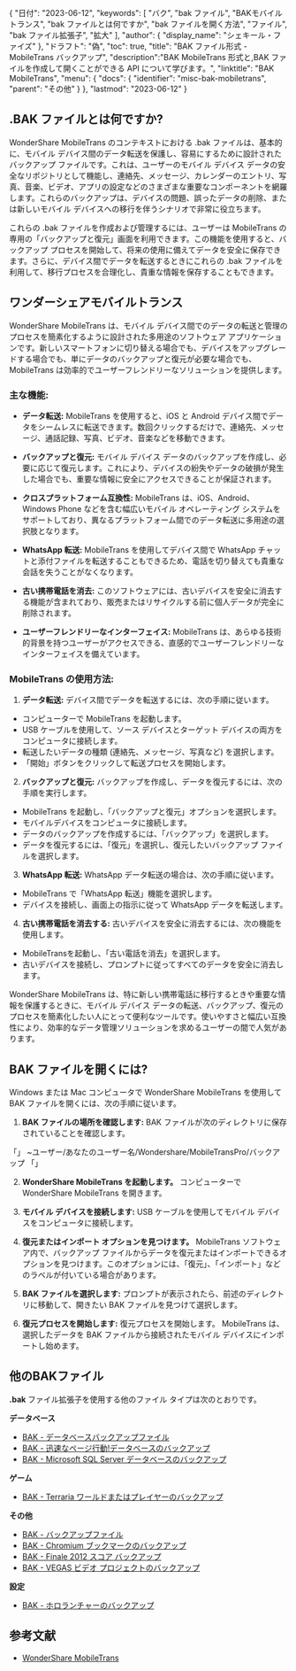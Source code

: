 {
"日付": "2023-06-12",
  "keywords": [
"バク",
"bak ファイル",
"BAKモバイルトランス",
"bak ファイルとは何ですか",
"bak ファイルを開く方法",
"ファイル",
"bak ファイル拡張子",
"拡大"
],
  "author": {
"display_name": "シェキール・ファイズ"
},
"ドラフト": "偽",
"toc": true,
"title": "BAK ファイル形式 - MobileTrans バックアップ",
  "description":"BAK MobileTrans 形式と,BAK ファイルを作成して開くことができる API について学びます。",
"linktitle": "BAK MobileTrans",
  "menu": {
    "docs": {
      "identifier": "misc-bak-mobiletrans",
"parent": "その他"
}
},
"lastmod": "2023-06-12"
}

## .BAK ファイルとは何ですか?

WonderShare MobileTrans のコンテキストにおける .bak ファイルは、基本的に、モバイル デバイス間のデータ転送を保護し、容易にするために設計されたバックアップ ファイルです。これは、ユーザーのモバイル デバイス データの安全なリポジトリとして機能し、連絡先、メッセージ、カレンダーのエントリ、写真、音楽、ビデオ、アプリの設定などのさまざまな重要なコンポーネントを網羅します。これらのバックアップは、デバイスの問題、誤ったデータの削除、または新しいモバイル デバイスへの移行を伴うシナリオで非常に役立ちます。

これらの .bak ファイルを作成および管理するには、ユーザーは MobileTrans の専用の「バックアップと復元」画面を利用できます。この機能を使用すると、バックアップ プロセスを開始して、将来の使用に備えてデータを安全に保存できます。さらに、デバイス間でデータを転送するときにこれらの .bak ファイルを利用して、移行プロセスを合理化し、貴重な情報を保存することもできます。

## ワンダーシェアモバイルトランス

WonderShare MobileTrans は、モバイル デバイス間でのデータの転送と管理のプロセスを簡素化するように設計された多用途のソフトウェア アプリケーションです。新しいスマートフォンに切り替える場合でも、デバイスをアップグレードする場合でも、単にデータのバックアップと復元が必要な場合でも、MobileTrans は効率的でユーザーフレンドリーなソリューションを提供します。

### 主な機能:

- **データ転送:** MobileTrans を使用すると、iOS と Android デバイス間でデータをシームレスに転送できます。数回クリックするだけで、連絡先、メッセージ、通話記録、写真、ビデオ、音楽などを移動できます。

- **バックアップと復元:** モバイル デバイス データのバックアップを作成し、必要に応じて復元します。これにより、デバイスの紛失やデータの破損が発生した場合でも、重要な情報に安全にアクセスできることが保証されます。

- **クロスプラットフォーム互換性:** MobileTrans は、iOS、Android、Windows Phone などを含む幅広いモバイル オペレーティング システムをサポートしており、異なるプラットフォーム間でのデータ転送に多用途の選択肢となります。

- **WhatsApp 転送:** MobileTrans を使用してデバイス間で WhatsApp チャットと添付ファイルを転送することもできるため、電話を切り替えても貴重な会話を失うことがなくなります。

- **古い携帯電話を消去:** このソフトウェアには、古いデバイスを安全に消去する機能が含まれており、販売またはリサイクルする前に個人データが完全に削除されます。

- **ユーザーフレンドリーなインターフェイス:** MobileTrans は、あらゆる技術的背景を持つユーザーがアクセスできる、直感的でユーザーフレンドリーなインターフェイスを備えています。

### MobileTrans の使用方法:

1. **データ転送:** デバイス間でデータを転送するには、次の手順に従います。
- コンピューターで MobileTrans を起動します。
- USB ケーブルを使用して、ソース デバイスとターゲット デバイスの両方をコンピュータに接続します。
- 転送したいデータの種類 (連絡先、メッセージ、写真など) を選択します。
- 「開始」ボタンをクリックして転送プロセスを開始します。

2. **バックアップと復元:** バックアップを作成し、データを復元するには、次の手順を実行します。
- MobileTrans を起動し、「バックアップと復元」オプションを選択します。
- モバイルデバイスをコンピュータに接続します。
- データのバックアップを作成するには、「バックアップ」を選択します。
- データを復元するには、「復元」を選択し、復元したいバックアップ ファイルを選択します。

3. **WhatsApp 転送:** WhatsApp データ転送の場合は、次の手順に従います。
- MobileTrans で「WhatsApp 転送」機能を選択します。
- デバイスを接続し、画面上の指示に従って WhatsApp データを転送します。

4. **古い携帯電話を消去する:** 古いデバイスを安全に消去するには、次の機能を使用します。
- MobileTransを起動し、「古い電話を消去」を選択します。
- 古いデバイスを接続し、プロンプトに従ってすべてのデータを安全に消去します。

WonderShare MobileTrans は、特に新しい携帯電話に移行するときや重要な情報を保護するときに、モバイル デバイス データの転送、バックアップ、復元のプロセスを簡素化したい人にとって便利なツールです。使いやすさと幅広い互換性により、効率的なデータ管理ソリューションを求めるユーザーの間で人気があります。

## BAK ファイルを開くには?

Windows または Mac コンピュータで WonderShare MobileTrans を使用して BAK ファイルを開くには、次の手順に従います。

1. **BAK ファイルの場所を確認します:** BAK ファイルが次のディレクトリに保存されていることを確認します。

「」
~ユーザー/あなたのユーザー名/Wondershare/MobileTransPro/バックアップ
「」

2. **WonderShare MobileTrans を起動します。** コンピューターで WonderShare MobileTrans を開きます。

3. **モバイル デバイスを接続します:** USB ケーブルを使用してモバイル デバイスをコンピュータに接続します。

4. **復元またはインポート オプションを見つけます。** MobileTrans ソフトウェア内で、バックアップ ファイルからデータを復元またはインポートできるオプションを見つけます。このオプションには、「復元」、「インポート」などのラベルが付いている場合があります。

5. **BAK ファイルを選択します:** プロンプトが表示されたら、前述のディレクトリに移動して、開きたい BAK ファイルを見つけて選択します。

6. **復元プロセスを開始します:** 復元プロセスを開始します。 MobileTrans は、選択したデータを BAK ファイルから接続されたモバイル デバイスにインポートし始めます。

## 他のBAKファイル

**.bak** ファイル拡張子を使用する他のファイル タイプは次のとおりです。

**データベース**
- [BAK - データベースバックアップファイル](/ja/database/bak/)
- [BAK - 迅速なページ行動!データベースのバックアップ](/ja/database/bak-act/)
- [BAK - Microsoft SQL Server データベースのバックアップ](/ja/database/bak-sqlserver/)

**ゲーム**
- [BAK - Terraria ワールドまたはプレイヤーのバックアップ](/ja/game/bak-terraria/)

**その他**
- [BAK - バックアップファイル](/ja/misc/bak-backup/)
- [BAK - Chromium ブックマークのバックアップ](/ja/misc/bak-chromium/)
- [BAK - Finale 2012 スコア バックアップ](/ja/misc/bak-finale/)
- [BAK - VEGAS ビデオ プロジェクトのバックアップ](/ja/misc/bak-vegas/)

**設定**
- [BAK - ホロランチャーのバックアップ](/ja/settings/bak-holo/)

## 参考文献
* [WonderShare MobileTrans](https://mobiletrans.wondershare.com/)
